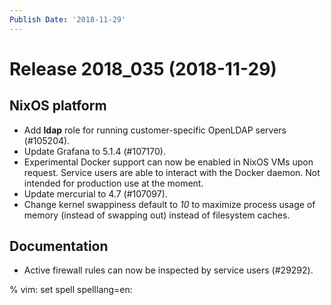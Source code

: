 ```yaml
---
Publish Date: '2018-11-29'
---
```


# Release 2018_035 (2018-11-29)

## NixOS platform

- Add **ldap** role for running customer-specific OpenLDAP servers (#105204).
- Update Grafana to 5.1.4 (#107170).
- Experimental Docker support can now be enabled in NixOS VMs upon request.
  Service users are able to interact with the Docker daemon. Not intended for
  production use at the moment.
- Update mercurial to 4.7 (#107097).
- Change kernel swappiness default to *10* to maximize process usage of memory
  (instead of swapping out) instead of filesystem caches.

## Documentation

- Active firewall rules can now be inspected by service users (#29292).

% vim: set spell spelllang=en:
